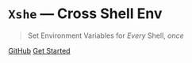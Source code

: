 # `Xshe` &mdash; Cross Shell Env

> Set Environment Variables for _Every_ Shell, _once_

[GitHub](https://github.com/superatomic/xshe)
[Get Started](#main)
